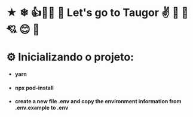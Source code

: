 # ★ ❄ 👍🚀🌺 🌟 Let's go to Taugor ✌ 💙 🌈 💘 😊 💟

# ⚙ Inicializando o projeto:

- #### yarn
- #### npx pod-install
- #### create a new file .env and copy the environment information from .env.example to .env

